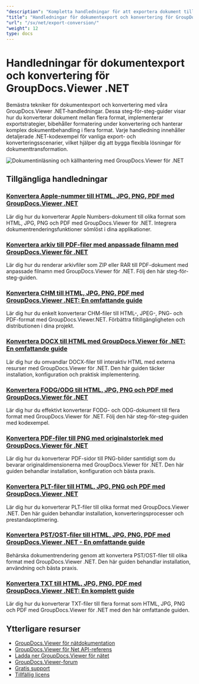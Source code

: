 ```yaml
---
"description": "Kompletta handledningar för att exportera dokument till olika format och implementera strategier för dokumentkonvertering med GroupDocs.Viewer för .NET."
"title": "Handledningar för dokumentexport och konvertering för GroupDocs.Viewer .NET"
"url": "/sv/net/export-conversion/"
"weight": 12
type: docs
---
```

# Handledningar för dokumentexport och konvertering för GroupDocs.Viewer .NET

Bemästra tekniker för dokumentexport och konvertering med våra GroupDocs.Viewer .NET-handledningar. Dessa steg-för-steg-guider visar hur du konverterar dokument mellan flera format, implementerar exportstrategier, bibehåller formatering under konvertering och hanterar komplex dokumentbehandling i flera format. Varje handledning innehåller detaljerade .NET-kodexempel för vanliga export- och konverteringsscenarier, vilket hjälper dig att bygga flexibla lösningar för dokumenttransformation.

![Dokumentinläsning och källhantering med GroupDocs.Viewer för .NET](/viewer/export-conversion/image.png)

## Tillgängliga handledningar

### [Konvertera Apple-nummer till HTML, JPG, PNG, PDF med GroupDocs.Viewer .NET](./convert-apple-numbers-groupdocs-viewer-net/)
Lär dig hur du konverterar Apple Numbers-dokument till olika format som HTML, JPG, PNG och PDF med GroupDocs.Viewer för .NET. Integrera dokumentrenderingsfunktioner sömlöst i dina applikationer.

### [Konvertera arkiv till PDF-filer med anpassade filnamn med GroupDocs.Viewer för .NET](./groupdocs-viewer-dotnet-convert-archives-to-pdfs-custom-filenames/)
Lär dig hur du renderar arkivfiler som ZIP eller RAR till PDF-dokument med anpassade filnamn med GroupDocs.Viewer för .NET. Följ den här steg-för-steg-guiden.

### [Konvertera CHM till HTML, JPG, PNG, PDF med GroupDocs.Viewer .NET: En omfattande guide](./convert-chm-to-html-jpg-png-pdf-groupdocs-viewer-net/)
Lär dig hur du enkelt konverterar CHM-filer till HTML-, JPEG-, PNG- och PDF-format med GroupDocs.Viewer.NET. Förbättra filtillgängligheten och distributionen i dina projekt.

### [Konvertera DOCX till HTML med GroupDocs.Viewer för .NET: En omfattande guide](./groupdocs-viewer-dotnet-docx-to-html/)
Lär dig hur du omvandlar DOCX-filer till interaktiv HTML med externa resurser med GroupDocs.Viewer för .NET. Den här guiden täcker installation, konfiguration och praktisk implementering.

### [Konvertera FODG/ODG till HTML, JPG, PNG och PDF med GroupDocs.Viewer för .NET](./convert-fodg-og-documents-groupdocs-viewer-net/)
Lär dig hur du effektivt konverterar FODG- och ODG-dokument till flera format med GroupDocs.Viewer för .NET. Följ den här steg-för-steg-guiden med kodexempel.

### [Konvertera PDF-filer till PNG med originalstorlek med GroupDocs.Viewer för .NET](./convert-pdfs-to-png-groupdocs-viewer-net/)
Lär dig hur du konverterar PDF-sidor till PNG-bilder samtidigt som du bevarar originaldimensionerna med GroupDocs.Viewer för .NET. Den här guiden behandlar installation, konfiguration och bästa praxis.

### [Konvertera PLT-filer till HTML, JPG, PNG och PDF med GroupDocs.Viewer .NET](./convert-plt-files-groupdocs-viewer-net/)
Lär dig hur du konverterar PLT-filer till olika format med GroupDocs.Viewer .NET. Den här guiden behandlar installation, konverteringsprocesser och prestandaoptimering.

### [Konvertera PST/OST-filer till HTML, JPG, PNG, PDF med GroupDocs.Viewer .NET - En omfattande guide](./convert-pst-ost-files-groupdocs-viewer-net/)
Behärska dokumentrendering genom att konvertera PST/OST-filer till olika format med GroupDocs.Viewer .NET. Den här guiden behandlar installation, användning och bästa praxis.

### [Konvertera TXT till HTML, JPG, PNG, PDF med GroupDocs.Viewer .NET: En komplett guide](./groupdocs-viewer-dotnet-txt-conversion-guide/)
Lär dig hur du konverterar TXT-filer till flera format som HTML, JPG, PNG och PDF med GroupDocs.Viewer för .NET med den här omfattande guiden.

## Ytterligare resurser

- [GroupDocs.Viewer för nätdokumentation](https://docs.groupdocs.com/viewer/net/)
- [GroupDocs.Viewer för Net API-referens](https://reference.groupdocs.com/viewer/net/)
- [Ladda ner GroupDocs.Viewer för nätet](https://releases.groupdocs.com/viewer/net/)
- [GroupDocs.Viewer-forum](https://forum.groupdocs.com/c/viewer/9)
- [Gratis support](https://forum.groupdocs.com/)
- [Tillfällig licens](https://purchase.groupdocs.com/temporary-license/)